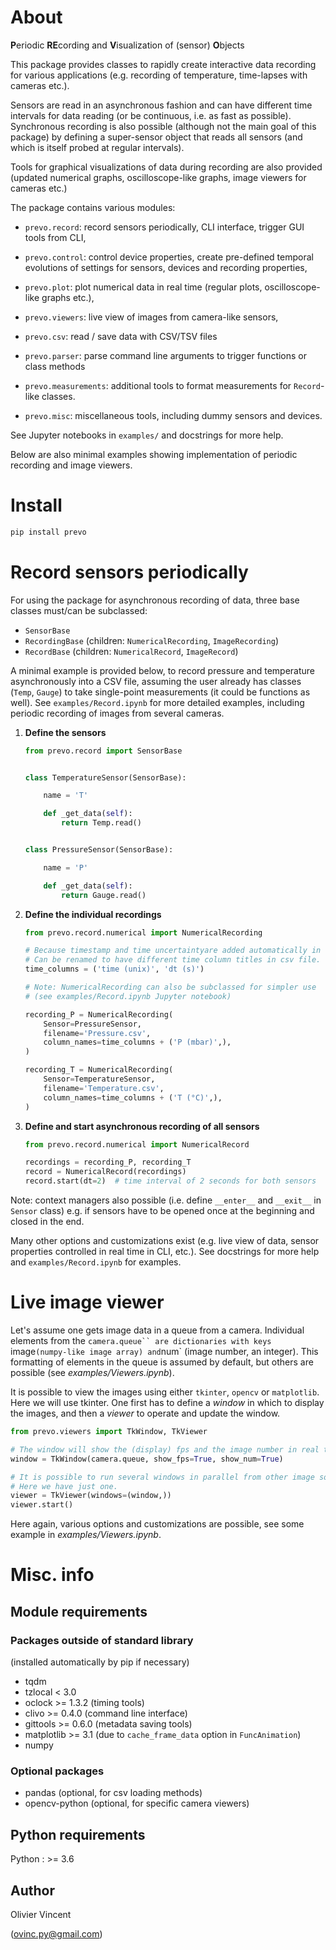 About
=====

**P**eriodic **RE**cording and **V**isualization of (sensor) **O**bjects

This package provides classes to rapidly create interactive data recording for various applications (e.g. recording of temperature, time-lapses with cameras etc.).

Sensors are read in an asynchronous fashion and can have different time intervals for data reading (or be continuous, i.e. as fast as possible). Synchronous recording is also possible (although not the main goal of this package) by defining a super-sensor object that reads all sensors (and which is itself probed at regular intervals).

Tools for graphical visualizations of data during recording are also provided (updated numerical graphs, oscilloscope-like graphs, image viewers for cameras etc.)

The package contains various modules:

- `prevo.record`: record sensors periodically, CLI interface, trigger GUI tools from CLI,

- `prevo.control`: control device properties, create pre-defined temporal evolutions of settings for sensors, devices and recording properties,

- `prevo.plot`: plot numerical data in real time (regular plots, oscilloscope-like graphs etc.),

- `prevo.viewers`: live view of images from camera-like sensors,

- `prevo.csv`: read / save data with CSV/TSV files

- `prevo.parser`: parse command line arguments to trigger functions or class methods

- `prevo.measurements`: additional tools to format measurements for `Record`-like classes.

- `prevo.misc`: miscellaneous tools, including dummy sensors and devices.

See Jupyter notebooks in `examples/` and docstrings for more help.

Below are also minimal examples showing implementation of periodic recording and image viewers.


Install
=======

```bash
pip install prevo
```


Record sensors periodically
===========================

For using the package for asynchronous recording of data, three base classes must/can be subclassed:
- `SensorBase`
- `RecordingBase` (children: `NumericalRecording`, `ImageRecording`)
- `RecordBase` (children: `NumericalRecord`, `ImageRecord`)

A minimal example is provided below, to record pressure and temperature asynchronously into a CSV file, assuming the user already has classes (`Temp`, `Gauge`) to take single-point measurements (it could be functions as well). See `examples/Record.ipynb` for more detailed examples, including periodic recording of images from several cameras.

1) **Define the sensors**

    ```python
    from prevo.record import SensorBase


    class TemperatureSensor(SensorBase):

        name = 'T'

        def _get_data(self):
            return Temp.read()


    class PressureSensor(SensorBase):

        name = 'P'

        def _get_data(self):
            return Gauge.read()
    ```

1) **Define the individual recordings**

    ```python
    from prevo.record.numerical import NumericalRecording

    # Because timestamp and time uncertaintyare added automatically in data
    # Can be renamed to have different time column titles in csv file.
    time_columns = ('time (unix)', 'dt (s)')

    # Note: NumericalRecording can also be subclassed for simpler use
    # (see examples/Record.ipynb Jupyter notebook)

    recording_P = NumericalRecording(
        Sensor=PressureSensor,
        filename='Pressure.csv',
        column_names=time_columns + ('P (mbar)',),
    )

    recording_T = NumericalRecording(
        Sensor=TemperatureSensor,
        filename='Temperature.csv',
        column_names=time_columns + ('T (°C)',),
    )
    ```

1) **Define and start asynchronous recording of all sensors**

    ```python
    from prevo.record.numerical import NumericalRecord

    recordings = recording_P, recording_T
    record = NumericalRecord(recordings)
    record.start(dt=2)  # time interval of 2 seconds for both sensors
    ```

Note: context managers also possible (i.e. define `__enter__` and `__exit__` in `Sensor` class) e.g. if sensors have to be opened once at the beginning and closed in the end.

Many other options and customizations exist (e.g. live view of data, sensor properties controlled in real time in CLI, etc.). See docstrings for more help and `examples/Record.ipynb` for examples.


Live image viewer
=================

Let's assume one gets image data in a queue from a camera.
Individual elements from the `camera.queue`` are dictionaries with keys `image` (numpy-like image array) and `num` (image number, an integer). This formatting of elements in the queue is assumed by default, but others are possible (see *examples/Viewers.ipynb*).

It is possible to view the images using either `tkinter`, `opencv` or `matplotlib`. Here we will use tkinter.
One first has to define a *window* in which to display the images, and then a *viewer* to operate and update the window.


```python
from prevo.viewers import TkWindow, TkViewer

# The window will show the (display) fps and the image number in real time
window = TkWindow(camera.queue, show_fps=True, show_num=True)

# It is possible to run several windows in parallel from other image sources
# Here we have just one.
viewer = TkViewer(windows=(window,))
viewer.start()
```

Here again, various options and customizations are possible, see some example in *examples/Viewers.ipynb*.


Misc. info
==========

Module requirements
-------------------

### Packages outside of standard library

(installed automatically by pip if necessary)

- tqdm
- tzlocal < 3.0
- oclock >= 1.3.2 (timing tools)
- clivo >= 0.4.0 (command line interface)
- gittools >= 0.6.0 (metadata saving tools)
- matplotlib >= 3.1 (due to `cache_frame_data` option in `FuncAnimation`)
- numpy

### Optional packages

- pandas (optional, for csv loading methods)
- opencv-python (optional, for specific camera viewers)


Python requirements
-------------------

Python : >= 3.6

Author
------

Olivier Vincent

(ovinc.py@gmail.com)
